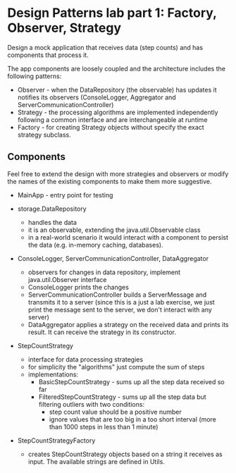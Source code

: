 # Design Patterns lab part 1: Factory, Observer, Strategy

Design a mock application that receives data (step counts) and has components that process it.

The app components are loosely coupled and the architecture includes the following patterns:
   * Observer - when the DataRepository (the observable) has updates it notifies its observers (ConsoleLogger,
                Aggregator and ServerCommunicationController)
   * Strategy - the processing algorithms are implemented independently following a common interface and are
                interchangeable at runtime
   * Factory - for creating Strategy objects without specify the exact strategy subclass.

## Components

Feel free to extend the design with more strategies and observers or modify the names of the existing components to make
them more suggestive.

* MainApp - entry point for testing

* storage.DataRepository
    * handles the data
    * it is an observable, extending the java.util.Observable class
    * in a real-world scenario it would interact with a component to persist the data (e.g. in-memory caching, databases).

* ConsoleLogger, ServerCommunicationController, DataAggregator
    * observers for changes in data repository, implement java.util.Observer interface
    * ConsoleLogger prints the changes
    * ServerCommunicationController builds a ServerMessage and transmits it to a server (since this is a just a lab
    exercise, we just print the message sent to the server, we don't interact with any server)
    * DataAggregator applies a strategy on the received data and prints its result. It can receive the strategy in
    its constructor.

* StepCountStrategy
    * interface for data processing strategies
    * for simplicity the "algorithms" just compute the sum of steps
    * implementations:
        * BasicStepCountStrategy - sums up all the step data received so far
        * FilteredStepCountStrategy - sums up all the step data but filtering outliers with two conditions:
             * step count value should be a positive number
             * ignore values that are too big in a too short interval (more than 1000 steps in less than 1 minute)

* StepCountStrategyFactory
    * creates StepCountStrategy objects based on a string it receives as input. The available strings are defined in Utils.
